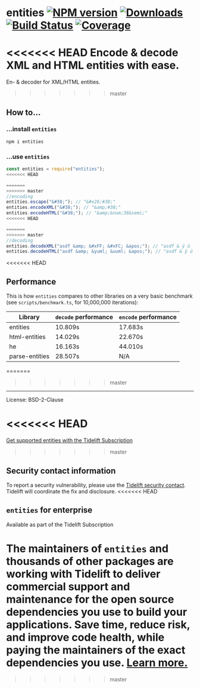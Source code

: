 # entities [![NPM version](http://img.shields.io/npm/v/entities.svg)](https://npmjs.org/package/entities) [![Downloads](https://img.shields.io/npm/dm/entities.svg)](https://npmjs.org/package/entities) [![Build Status](http://img.shields.io/travis/fb55/entities.svg)](http://travis-ci.org/fb55/entities) [![Coverage](http://img.shields.io/coveralls/fb55/entities.svg)](https://coveralls.io/r/fb55/entities)

<<<<<<< HEAD
Encode & decode XML and HTML entities with ease.
=======
En- & decoder for XML/HTML entities.
>>>>>>> master

## How to…

### …install `entities`

    npm i entities

### …use `entities`

```javascript
const entities = require("entities");
<<<<<<< HEAD

=======
>>>>>>> master
//encoding
entities.escape("&#38;"); // "&#x26;#38;"
entities.encodeXML("&#38;"); // "&amp;#38;"
entities.encodeHTML("&#38;"); // "&amp;&num;38&semi;"
<<<<<<< HEAD

=======
>>>>>>> master
//decoding
entities.decodeXML("asdf &amp; &#xFF; &#xFC; &apos;"); // "asdf & ÿ ü '"
entities.decodeHTML("asdf &amp; &yuml; &uuml; &apos;"); // "asdf & ÿ ü '"
```

<<<<<<< HEAD
## Performance

This is how `entities` compares to other libraries on a very basic benchmark (see `scripts/benchmark.ts`, for 10,000,000 iterations):

| Library        | `decode` performance | `encode` performance |
| -------------- | -------------------- | -------------------- |
| entities       | 10.809s              | 17.683s              |
| html-entities  | 14.029s              | 22.670s              |
| he             | 16.163s              | 44.010s              |
| parse-entities | 28.507s              | N/A                  |

=======
>>>>>>> master
---

License: BSD-2-Clause

<<<<<<< HEAD
=======
[Get supported entities with the Tidelift Subscription](https://tidelift.com/subscription/pkg/npm-entities?utm_source=npm-entities&utm_medium=referral&utm_campaign=readme)

>>>>>>> master
## Security contact information

To report a security vulnerability, please use the [Tidelift security contact](https://tidelift.com/security).
Tidelift will coordinate the fix and disclosure.
<<<<<<< HEAD

## `entities` for enterprise

Available as part of the Tidelift Subscription

The maintainers of `entities` and thousands of other packages are working with Tidelift to deliver commercial support and maintenance for the open source dependencies you use to build your applications. Save time, reduce risk, and improve code health, while paying the maintainers of the exact dependencies you use. [Learn more.](https://tidelift.com/subscription/pkg/npm-entities?utm_source=npm-entities&utm_medium=referral&utm_campaign=enterprise&utm_term=repo)
=======
>>>>>>> master
